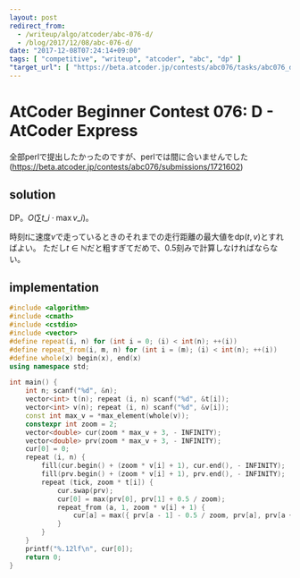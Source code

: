 ```yaml
---
layout: post
redirect_from:
  - /writeup/algo/atcoder/abc-076-d/
  - /blog/2017/12/08/abc-076-d/
date: "2017-12-08T07:24:14+09:00"
tags: [ "competitive", "writeup", "atcoder", "abc", "dp" ]
"target_url": [ "https://beta.atcoder.jp/contests/abc076/tasks/abc076_d" ]
---
```


# AtCoder Beginner Contest 076: D - AtCoder Express

全部perlで提出したかったのですが、perlでは間に合いませんでした (<https://beta.atcoder.jp/contests/abc076/submissions/1721602>)

## solution

DP。$O(\sum t\_i \cdot \max v\_i)$。

時刻$t$に速度$v$で走っているときのそれまでの走行距離の最大値を$\mathrm{dp}(t, v)$とすればよい。
ただし$t \in \mathbb{N}$だと粗すぎてだめで、$0.5$刻みで計算しなければならない。

## implementation

``` c++
#include <algorithm>
#include <cmath>
#include <cstdio>
#include <vector>
#define repeat(i, n) for (int i = 0; (i) < int(n); ++(i))
#define repeat_from(i, m, n) for (int i = (m); (i) < int(n); ++(i))
#define whole(x) begin(x), end(x)
using namespace std;

int main() {
    int n; scanf("%d", &n);
    vector<int> t(n); repeat (i, n) scanf("%d", &t[i]);
    vector<int> v(n); repeat (i, n) scanf("%d", &v[i]);
    const int max_v = *max_element(whole(v));
    constexpr int zoom = 2;
    vector<double> cur(zoom * max_v + 3, - INFINITY);
    vector<double> prv(zoom * max_v + 3, - INFINITY);
    cur[0] = 0;
    repeat (i, n) {
        fill(cur.begin() + (zoom * v[i] + 1), cur.end(), - INFINITY);
        fill(prv.begin() + (zoom * v[i] + 1), prv.end(), - INFINITY);
        repeat (tick, zoom * t[i]) {
            cur.swap(prv);
            cur[0] = max(prv[0], prv[1] + 0.5 / zoom);
            repeat_from (a, 1, zoom * v[i] + 1) {
                cur[a] = max({ prv[a - 1] - 0.5 / zoom, prv[a], prv[a + 1] + 0.5 / zoom }) + a /(double) (zoom * zoom);
            }
        }
    }
    printf("%.12lf\n", cur[0]);
    return 0;
}
```
